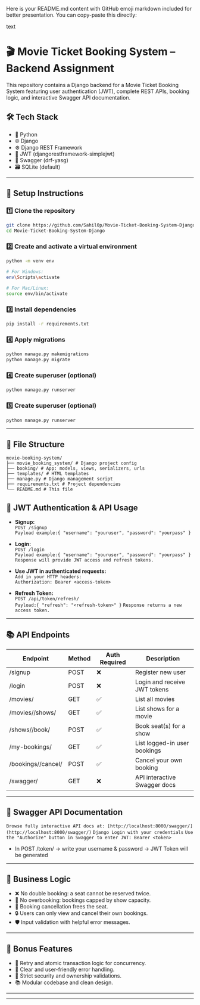 
Here is your README.md content with GitHub emoji markdown included for better presentation. You can copy-paste this directly:

text
# 🎬 Movie Ticket Booking System – Backend Assignment

This repository contains a Django backend for a Movie Ticket Booking System featuring user authentication (JWT), complete REST APIs, booking logic, and interactive Swagger API documentation.

## 🛠 Tech Stack

- 🐍 Python  
- 🌐 Django  
- ⚙️ Django REST Framework  
- 🔐 JWT (djangorestframework-simplejwt)  
- 📄 Swagger (drf-yasg)  
- 🗃️ SQLite (default)

---

## 🚀 Setup Instructions

### 1️⃣ Clone the repository
```bash
git clone https://github.com/Sahil0p/Movie-Ticket-Booking-System-Django
cd Movie-Ticket-Booking-System-Django
```

### 2️⃣ Create and activate a virtual environment
```bash
python -m venv env

# For Windows:
env\Scripts\activate

# For Mac/Linux:
source env/bin/activate
```

### 3️⃣ Install dependencies
```bash
pip install -r requirements.txt
```

### 4️⃣ Apply migrations
```bash
python manage.py makemigrations  
python manage.py migrate
```


### 4️⃣ Create superuser (optional)
```bash
python manage.py runserver
```

### 5️⃣ Create superuser (optional)
```bash
python manage.py runserver
```

---

## 📂 File Structure
```plaintext
movie-booking-system/
├── movie_booking_system/ # Django project config
├── booking/ # App: models, views, serializers, urls
├── templates/ # HTML templates
├── manage.py # Django management script
├── requirements.txt # Project dependencies
└── README.md # This file
```

## 🔐 JWT Authentication & API Usage

- **Signup:**  
  `POST /signup`  
  `Payload example:{ "username": "youruser", "password": "yourpass" }`

- **Login:**  
   `POST /login`  
   `Payload example:{ "username": "youruser", "password": "yourpass" }`
   `Response will provide JWT access and refresh tokens.`

- **Use JWT in authenticated requests:**  
   `Add in your HTTP headers:`  
   `Authorization: Bearer <access-token>`
- **Refresh Token:**  
`POST /api/token/refresh/`  
`Payload:{ "refresh": "<refresh-token>" }`
`Response returns a new access token.`


---

## 📚 API Endpoints

| Endpoint                    | Method | Auth Required | Description                          |
|-----------------------------|--------|---------------|------------------------------------|
| /signup                     | POST   | ❌            | Register new user                   |
| /login                      | POST   | ❌            | Login and receive JWT tokens       |
| /movies/                    | GET    | ✅            | List all movies                    |
| /movies/<id>/shows/         | GET    | ✅            | List shows for a movie             |
| /shows/<id>/book/           | POST   | ✅            | Book seat(s) for a show            |
| /my-bookings/               | GET    | ✅            | List logged-in user bookings       |
| /bookings/<id>/cancel/      | POST   | ✅            | Cancel your own booking            |
| /swagger/                   | GET    | ❌            | API interactive Swagger docs       |

---

## 📄 Swagger API Documentation

`Browse fully interactive API docs at: [http://localhost:8000/swagger/](http://localhost:8000/swagger/)`
`Django Login with your credentials`
`Use the "Authorize" button in Swagger to enter JWT: Bearer <token>`
- In POST /token/  -> write your username & password  -> JWT Token will be generated

---

## 🎯 Business Logic

- ❌ No double booking: a seat cannot be reserved twice.  
- 🚫 No overbooking: bookings capped by show capacity.  
- 🔄 Booking cancellation frees the seat.  
- 🔒 Users can only view and cancel their own bookings.  
- 🛡️ Input validation with helpful error messages.

---

## 🌟 Bonus Features

- 🔁 Retry and atomic transaction logic for concurrency.  
- 🚨 Clear and user-friendly error handling.  
- 🔑 Strict security and ownership validations.  
- 📚 Modular codebase and clean design.

---

---
